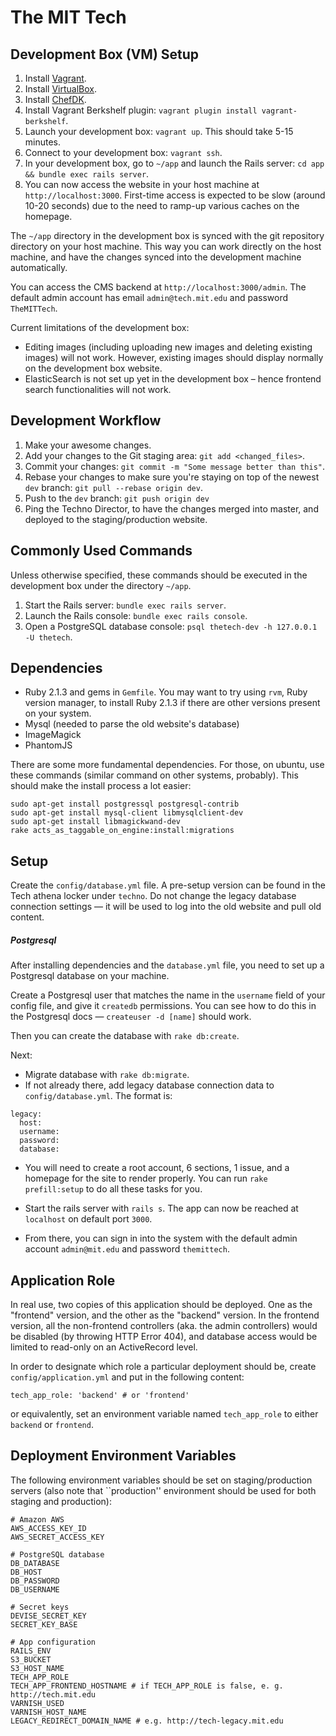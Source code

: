 The MIT Tech
===============

Development Box (VM) Setup
-----------------------------

1. Install [Vagrant](https://www.vagrantup.com/downloads.html).
2. Install [VirtualBox](https://www.virtualbox.org/wiki/Downloads).
3. Install [ChefDK](https://downloads.chef.io/chefdk).
4. Install Vagrant Berkshelf plugin: `vagrant plugin install vagrant-berkshelf`.
5. Launch your development box: `vagrant up`. This should take 5-15 minutes.
6. Connect to your development box: `vagrant ssh`.
7. In your development box, go to `~/app` and launch the Rails server: `cd app && bundle exec rails server`.
8. You can now access the website in your host machine at `http://localhost:3000`. First-time access is expected to be slow (around 10-20 seconds) due to the need to ramp-up various caches on the homepage.

The `~/app` directory in the development box is synced with the git repository directory on your host machine. This way you can work directly on the host machine, and have the changes synced into the development machine automatically.

You can access the CMS backend at `http://localhost:3000/admin`. The default admin account has email `admin@tech.mit.edu` and password `TheMITTech`.

Current limitations of the development box:

- Editing images (including uploading new images and deleting existing images) will not work. However, existing images should display normally on the development box website.
- ElasticSearch is not set up yet in the development box – hence frontend search functionalities will not work.

Development Workflow
--------------------

1. Make your awesome changes.
2. Add your changes to the Git staging area: `git add <changed_files>`.
3. Commit your changes: `git commit -m "Some message better than this"`.
4. Rebase your changes to make sure you're staying on top of the newest `dev` branch: `git pull --rebase origin dev`.
5. Push to the `dev` branch: `git push origin dev`
6. Ping the Techno Director, to have the changes merged into master, and deployed to the staging/production website.

Commonly Used Commands
----------------------

Unless otherwise specified, these commands should be executed in the development box under the directory `~/app`.

1. Start the Rails server: `bundle exec rails server`.
2. Launch the Rails console: `bundle exec rails console`.
3. Open a PostgreSQL database console: `psql thetech-dev -h 127.0.0.1 -U thetech`.

Dependencies
------------

* Ruby 2.1.3 and gems in `Gemfile`.
You may want to try using `rvm`, Ruby version manager, to install Ruby 2.1.3 if there are other versions present on your system.
* Mysql (needed to parse the old website's database)
* ImageMagick
* PhantomJS

There are some more fundamental dependencies. For those, on ubuntu, use these commands (similar command on other systems, probably). This should make the install process a lot easier:

```
sudo apt-get install postgressql postgresql-contrib
sudo apt-get install mysql-client libmysqlclient-dev
sudo apt-get install libmagickwand-dev
rake acts_as_taggable_on_engine:install:migrations
```

Setup
-----
Create the `config/database.yml` file. A pre-setup version can be found in the Tech athena locker under `techno`. Do not change the legacy database connection settings — it will be used to log into the old website and pull old content.

##### Postgresql

After installing dependencies and the `database.yml` file, you need to set up a Postgresql database on your machine.

Create a Postgresql user that matches the name in the `username` field of your config file, and give it `createdb` permissions. You can see how to do this in the Postgresql docs — `createuser -d [name]` should work.

Then you can create the database with `rake db:create`.

Next:
* Migrate database with `rake db:migrate`.
* If not already there, add legacy database connection data to `config/database.yml`. The format is:
```
legacy:
  host:
  username:
  password:
  database:
```

* You will need to create a root account, 6 sections, 1 issue, and a homepage for the site to render properly. You can run `rake prefill:setup` to do all these tasks for you.

* Start the rails server with `rails s`. The app can now be reached at `localhost` on default port `3000`.
* From there, you can sign in into the system with the default admin account `admin@mit.edu` and password `themittech`.

Application Role
----------------

In real use, two copies of this application should be deployed. One as the "frontend" version, and the other as the "backend" version. In the frontend version, all the non-frontend controllers (aka. the admin controllers) would be disabled (by throwing HTTP Error 404), and database access would be limited to read-only on an ActiveRecord level.

In order to designate which role a particular deployment should be, create ``config/application.yml`` and put in the following content:

```
tech_app_role: 'backend' # or 'frontend'
```

or equivalently, set an environment variable named ``tech_app_role`` to either ``backend`` or ``frontend``.

Deployment Environment Variables
--------------------------------

The following environment variables should be set on staging/production servers (also note that ``production'' environment should be used for both staging and production):

```
# Amazon AWS
AWS_ACCESS_KEY_ID
AWS_SECRET_ACCESS_KEY

# PostgreSQL database
DB_DATABASE
DB_HOST
DB_PASSWORD
DB_USERNAME

# Secret keys
DEVISE_SECRET_KEY
SECRET_KEY_BASE

# App configuration
RAILS_ENV
S3_BUCKET
S3_HOST_NAME
TECH_APP_ROLE
TECH_APP_FRONTEND_HOSTNAME # if TECH_APP_ROLE is false, e. g. http://tech.mit.edu
VARNISH_USED
VARNISH_HOST_NAME
LEGACY_REDIRECT_DOMAIN_NAME # e.g. http://tech-legacy.mit.edu
```
